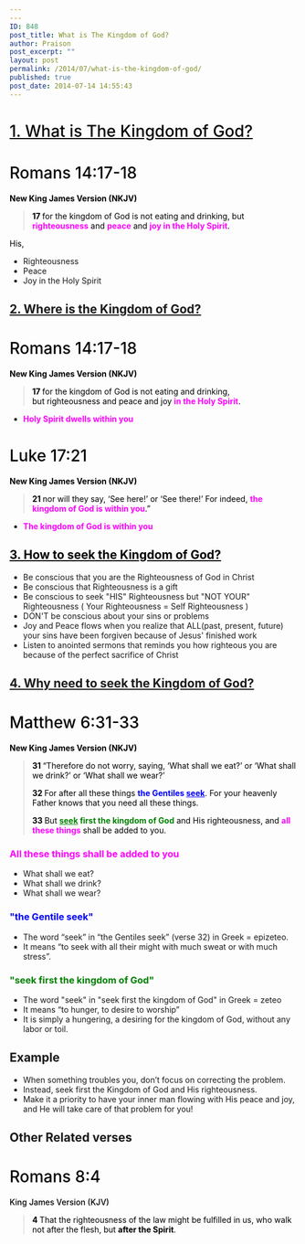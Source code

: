 ```yaml
---
---
ID: 848
post_title: What is The Kingdom of God?
author: Praison
post_excerpt: ""
layout: post
permalink: /2014/07/what-is-the-kingdom-of-god/
published: true
post_date: 2014-07-14 14:55:43
---
```

<h1 class="passage-display" style="font-weight: 500; color: #000000;"><span style="text-decoration: underline;">1. What is The Kingdom of God?</span></h1>
<h1 class="passage-display" style="font-weight: 500; color: #000000;"><span class="passage-display-bcv">Romans 14:17-18</span></h1>
<p class="passage-display" style="font-weight: 500; color: #000000;"><strong><span class="passage-display-version">New King James Version (NKJV)</span></strong></p>

<blockquote>
<p style="color: #000000;"><span id="en-NKJV-28298" class="text Rom-14-17"><span class="versenum" style="font-weight: bold;">17 </span>for the kingdom of God is not eating and drinking, but <span style="color: #ff00ff;"><strong>righteousness</strong></span> and <span style="color: #ff00ff;"><strong>peace</strong></span> and <span style="color: #ff00ff;"><strong>joy in the Holy Spirit</strong></span>. </span></p>
</blockquote>
<p style="color: #000000;">His,</p>

<ul>
	<li>Righteousness</li>
	<li>Peace</li>
	<li>Joy in the Holy Spirit</li>
</ul>
<h2><span style="text-decoration: underline;">2. Where is the Kingdom of God?</span></h2>
<h1 class="passage-display" style="font-weight: 500; color: #000000;"><span class="passage-display-bcv">Romans 14:17-18</span></h1>
<p class="passage-display" style="font-weight: 500; color: #000000;"><span style="font-weight: bold;">New King James Version (NKJV)</span></p>

<blockquote>
<p style="color: #000000;"><span id="en-NKJV-28298" class="text Rom-14-17" style="color: #000000;"><span class="versenum" style="font-weight: bold;">17 </span>for the kingdom of God is not eating and drinking, but righteousness and peace and joy <span style="color: #ff00ff;"><strong>in the Holy Spirit</strong></span>. </span></p>
</blockquote>
<ul>
	<li><strong><span style="color: #ff00ff;">Holy Spirit dwells within you</span></strong></li>
</ul>
<h1 class="passage-display" style="font-weight: 500; color: #000000;"><span class="passage-display-bcv">Luke 17:21</span></h1>
<p class="passage-display" style="font-weight: 500; color: #000000;"><strong><span class="passage-display-version">New King James Version (NKJV)</span></strong></p>

<blockquote>
<p style="color: #000000;"><span id="en-NKJV-25673" class="text Luke-17-21"><span class="versenum" style="font-weight: bold;">21 </span><span class="woj">nor will they say, ‘See here!’ or ‘See there!’</span><span class="woj"> For indeed, <span style="color: #ff00ff;"><strong>the kingdom of God is within you</strong></span>.”</span></span></p>
</blockquote>
<ul>
	<li><strong><span style="color: #ff00ff;">The kingdom of God is within you</span></strong></li>
</ul>
<h2 style="color: #000000;"><span style="text-decoration: underline;">3. How to seek the Kingdom of God?</span></h2>
<ul>
	<li>Be conscious that you are the Righteousness of God in Christ</li>
	<li>Be conscious that Righteousness is a gift</li>
	<li>Be conscious to seek "HIS" Righteousness but "NOT YOUR" Righteousness ( Your Righteousness = Self Righteousness )</li>
	<li>DON'T be conscious about your sins or problems</li>
	<li>Joy and Peace flows when you realize that ALL(past, present, future) your sins have been forgiven because of Jesus' finished work</li>
	<li>Listen to anointed sermons that reminds you how righteous you are because of the perfect sacrifice of Christ</li>
</ul>
<h2 class="passage-display" style="font-weight: 500;"><span style="text-decoration: underline;"><strong>4. Why need to seek the Kingdom of God?</strong></span></h2>
<h1 class="passage-display" style="font-weight: 500; color: #000000;"><span class="passage-display-bcv">Matthew 6:31-33</span></h1>
<p class="passage-display" style="font-weight: 500; color: #000000;"><strong><span class="passage-display-version">New King James Version (NKJV)</span></strong></p>

<blockquote>
<p style="color: #000000;"><span id="en-NKJV-23314" class="text Matt-6-31"><span class="versenum" style="font-weight: bold;">31 </span><span class="woj">“Therefore do not worry, saying, ‘What shall we eat?’ or ‘What shall we drink?’ or ‘What shall we wear?’</span> </span></p>
<p style="color: #000000;"><span id="en-NKJV-23315" class="text Matt-6-32"><span class="versenum" style="font-weight: bold;">32 </span><span class="woj">For after all these things <span style="color: #0000ff;"><strong>the Gentiles <span style="text-decoration: underline;">seek</span></strong></span>. For your heavenly Father knows that you need all these things.</span> </span></p>
<p style="color: #000000;"><span id="en-NKJV-23316" class="text Matt-6-33"><span class="versenum" style="font-weight: bold;">33 </span><span class="woj">But <span style="color: #008000;"><strong><span style="text-decoration: underline;">seek</span> first the kingdom of God</strong></span> and His righteousness, and <span style="color: #ff00ff;"><strong>all these things</strong></span> shall be added to you.</span></span></p>
</blockquote>
<h3><span style="color: #ff00ff;">All these things shall be added to you</span></h3>
<ul>
	<li>What shall we eat?</li>
	<li>What shall we drink?</li>
	<li>What shall we wear?</li>
</ul>
<h3><span style="color: #0000ff;">"the Gentile seek"</span></h3>
<ul>
	<li>The word “seek” in “the Gentiles seek” (verse 32) in Greek = epizeteo.</li>
	<li>It means “to seek with all their might with much sweat or with much stress”.</li>
</ul>
<h3><span style="color: #008000;"><strong>"seek first the kingdom of God"</strong></span></h3>
<ul>
	<li>The word "seek" in "seek first the kingdom of God" in Greek = zeteo</li>
	<li>It means “to hunger, to desire to worship”</li>
	<li>It is simply a hungering, a desiring for the kingdom of God, without any labor or toil.</li>
</ul>
<h2>Example</h2>
<ul>
	<li>When something troubles you, don’t focus on correcting the problem.</li>
	<li>Instead, seek first the Kingdom of God and His righteousness.</li>
	<li>Make it a priority to have your inner man flowing with His peace and joy, and He will take care of that problem for you!</li>
</ul>
<h2>Other Related verses</h2>
<h1 class="passage-display" style="font-weight: 500; color: #000000;"><span class="passage-display-bcv">Romans 8:4</span></h1>
<p class="passage-display" style="font-weight: 500; color: #000000;"><span class="passage-display-version">King James Version (KJV)</span></p>

<blockquote>
<p style="color: #000000;"><span id="en-KJV-28121" class="text Rom-8-4"><span class="versenum" style="font-weight: bold;">4 </span>That the righteousness of the law might be fulfilled in us, who walk not after the flesh, but <strong>after the Spirit</strong>.</span></p>
</blockquote>